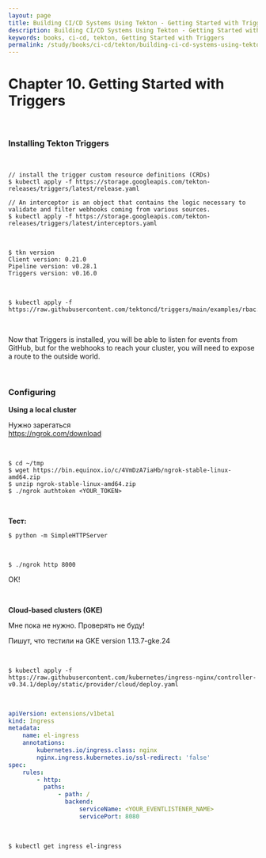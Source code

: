 ```yaml
---
layout: page
title: Building CI/CD Systems Using Tekton - Getting Started with Triggers
description: Building CI/CD Systems Using Tekton - Getting Started with Triggers
keywords: books, ci-cd, tekton, Getting Started with Triggers
permalink: /study/books/ci-cd/tekton/building-ci-cd-systems-using-tekton/getting-started-with-triggers/
---
```


# Chapter 10. Getting Started with Triggers

<br/>

### Installing Tekton Triggers

<br/>

```
// install the trigger custom resource definitions (CRDs)
$ kubectl apply -f https://storage.googleapis.com/tekton-releases/triggers/latest/release.yaml

// An interceptor is an object that contains the logic necessary to validate and filter webhooks coming from various sources.
$ kubectl apply -f https://storage.googleapis.com/tekton-releases/triggers/latest/interceptors.yaml
```

<br/>

```
$ tkn version
Client version: 0.21.0
Pipeline version: v0.28.1
Triggers version: v0.16.0
```

<br/>

```
$ kubectl apply -f https://raw.githubusercontent.com/tektoncd/triggers/main/examples/rbac.yaml
```

<br/>

Now that Triggers is installed, you will be able to listen for events from GitHub, but for the webhooks to reach your cluster, you will need to expose a route to the outside world.

<br/>

### Configuring

**Using a local cluster**

Нужно зарегаться  
https://ngrok.com/download

<br/>

```
$ cd ~/tmp
$ wget https://bin.equinox.io/c/4VmDzA7iaHb/ngrok-stable-linux-amd64.zip
$ unzip ngrok-stable-linux-amd64.zip
$ ./ngrok authtoken <YOUR_TOKEN>
```

<br/>

**Тест:**

```
$ python -m SimpleHTTPServer
```

<br/>

```
$ ./ngrok http 8000
```

OK!

<br/>

**Cloud-based clusters (GKE)**

Мне пока не нужно. Проверять не буду!

Пишут, что тестили на GKE version 1.13.7-gke.24

<br/>

```
$ kubectl apply -f https://raw.githubusercontent.com/kubernetes/ingress-nginx/controller-v0.34.1/deploy/static/provider/cloud/deploy.yaml
```

<br/>

```yaml
apiVersion: extensions/v1beta1
kind: Ingress
metadata:
    name: el-ingress
    annotations:
        kubernetes.io/ingress.class: nginx
        nginx.ingress.kubernetes.io/ssl-redirect: 'false'
spec:
    rules:
        - http:
          paths:
              - path: /
                backend:
                    serviceName: <YOUR_EVENTLISTENER_NAME>
                    servicePort: 8080
```

<br/>

```
$ kubectl get ingress el-ingress
```
